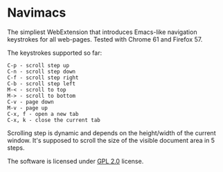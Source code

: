# Navimacs

The simpliest WebExtension that introduces Emacs-like navigation keystrokes for all web-pages. Tested with Chrome 61 and Firefox 57.

The keystrokes supported so far:

```
C-p - scroll step up
C-n - scroll step down
C-f - scroll step right
C-b - scroll step left
M-< - scroll to top
M-> - scroll to bottom
C-v - page down
M-v - page up
C-x, f - open a new tab
C-x, k - close the current tab
```

Scrolling step is dynamic and depends on the height/width of the current window. It's supposed to scroll the size of the visible document area in 5 steps.

The software is licensed under [GPL 2.0](https://www.gnu.org/licenses/gpl-2.0.html) license.
